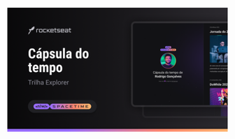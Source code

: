 <p align="center">
  <img src=".github/preview.png" alt="Demonstração do Projeto" witdh="100%" />
</p>